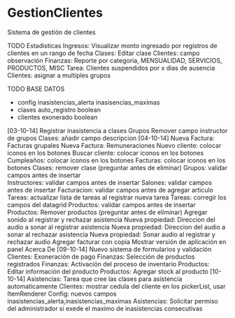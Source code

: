GestionClientes
===============

Sistema de gestión de clientes

TODO
	Estadisticas
	Ingresos: Visualizar monto ingresado por registros de clientes en un rango de fecha
	Clases: Editar clase
	Clientes: campo observación
	Finanzas: Reporte por categoria, MENSUALIDAD, SERVICIOS, PRODUCTOS, MISC
	Tarea: Clientes suspendidos por x dias de ausencia
	Clientes: asignar a multiples grupos
	
TODO BASE DATOS
- config
	inasistencias_alerta
	inasisencias_maximas
- clases
	auto_registro		boolean
- clientes
	exonerado			boolean
	
[03-10-14]
	Registrar inasistencia a clases 
	Grupos Remover campo instructor de grupos
	Clases: añadir campo descripcion
[04-10-14]
	Nueva Factura: Facturas grupales
	Nueva Factura: Remuneraciones
	Nuevo cliente: colocar iconos en los botones
	Buscar cliente: colocar iconos en los botones
	Cumpleaños: colocar iconos en los botones
	Facturas: colocar iconos en los botones
	Clases: remover clase (preguntar antes de eliminar)
	Grupos: validar campos antes de insertar	
	Instructores: validar campos antes de insertar
	Salones: validar campos antes de insertar
	Facturacion: validar campos antes de agregar articulo
	Tareas: actualizar lista de tareas al registrar nueva tarea
	Tareas: corregir los campos del datagrid
	Productos: validar campos antes de insertar
	Productos: Remover productos (preguntar antes de eliminar)
	Agregar sonido al registrar y rechazar asistencia 
	Nueva propiedad: Direccion del audio a sonar al registrar asistencia
	Nueva propiedad: Direccion del audio a sonar al rechazar asistencia
	Nueva propiedad: Sonar audio al registrar y rechazar audio
	Agregar facturar con copia
	Mostrar versión de aplicación en panel Acerca De
[09-10-14]
	Nuevo sistema de formularios y validación
	Clientes: Exoneración de pago
	Finanzas: Selección de productos registrados
	Finanzas: Activación del proceso de inventario
	Productos: Editar información del producto
	Productos: Agregar stock al producto
[10-10-14]
	Asistencias: Tarea que cree las clases para asistencia automaticamente
	Clientes: mostrar cedula del cliente en los pickerList, usar ItemRenderer
	Config: nuevos campos inasistencias_alerta,inasistencias_maximas
	Asistencias: Solicitar permiso del administrador si exede el maximo de inasistencias consecutivas
